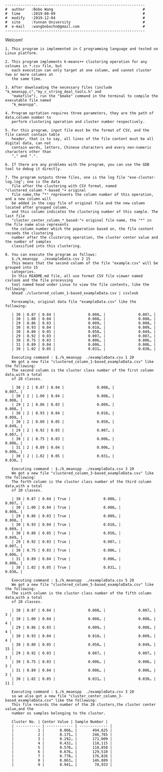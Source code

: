 	----------------------------------------------------------------
	#  author   :Bobo Wang                                         #
	#  time     :2019-08-09                                        #
	#  modify   :2019-12-04                                        #
	#  site     :Yunnan University                                 #
	#  e-mail   :wangbobochn@gmail.com                             #
	----------------------------------------------------------------

Welcom!

	1. This program is implemented in C programming language and tested on Linux platform.

	2. This program implements k-means++ clustering operation for any colnums in *.csv file, but
	   each execution can only target at one column, and cannot cluster two or more columns at 
	   the same time.

	3. After downloading the necessary files (include "k_meanspp.c","my_c_string_deal_tools.h" and
	   "makefile"), run the "$make" command in the terminal to compile the executable file named 
	   "k_meanspp".

	4. Program oprtation requires three parameters, they are the path of data,column number to 
	   perform clustering operation and cluster number respectively.
	   
	5. For this program, input file must be the format of CSV, and the file cannot contain table
	   header, that is to say, all lines of the file content must be all digital data, can not
	   contain words, letters, Chinese characters and every non-numeric characters other than
	   "," and ".".

	6. If there are any problems with the program, you can use the GDB tool to debug it directly.

	7. The program outputs three files, one is the log file "exe-cluster-log.log"; one is the data
	   file after the clustering with CSV format, named "clustered_column_*-based_"+ original
	   file name,the "*" represents the column number of this operation, and a new column will 
	   be added in the copy file of original file and the new column located after grouped column,
	   and this column indicates the clustering number of this sample. The last file 
	   "cluster_center_column_*_based-"+ original file name, the "*" in the file name also represents 
	   the column number which the poperation based on, the file content recoeds the clustering 
	   number after the clustering operation, the cluster center value and the number of samples 
	   classified into this clustering.

	8. You can execute the program as follows:
	   $./k_meanspp  ./exampleData.csv 2 15
	   This means that the second column of the file "example.csv" will be grouped into 15 
	   categories.
	   In this README.md file, all use format CSV file viewer named csvlook and the file processing
	   tool named head under Linux to view the file contents, like the following:
	   $head ./clustered_column_1-based_exampleData.csv | csvlook

	   Forexample, original data file "exampleData.csv" like the following:
	   
	   | 30 | 0.87 | 0.04 |               0.008… |               0.007… |
	   | 30 | 1.00 | 0.04 |               0.008… |               0.008… |
	   | 29 | 0.86 | 0.03 |               0.009… |               0.008… |
	   | 30 | 0.93 | 0.04 |               0.010… |               0.009… |
	   | 30 | 0.80 | 0.05 |               0.050… |               0.049… |
	   | 29 | 0.92 | 0.03 |               0.007… |               0.007… |
	   | 30 | 0.75 | 0.03 |               0.006… |               0.006… |
	   | 31 | 0.89 | 0.04 |               0.006… |               0.006… |
	   | 30 | 1.02 | 0.05 |               0.031… |               0.030… |
	   
	   Executing command : $./k_meanspp  ./exampleData.csv 1 20
	   We got a new file "clustered_column_1-based_exampleData.csv" like the following:
	   The second column is the cluster class number of the first column data,with a total 
	   of 20 classes.
	   
	   | 30 | 2 | 0.87 | 0.04 |               0.008… |               0.007… |
	   | 30 | 2 | 1.00 | 0.04 |               0.008… |               0.008… |
	   | 29 | 2 | 0.86 | 0.03 |               0.009… |               0.008… |
	   | 30 | 2 | 0.93 | 0.04 |               0.010… |               0.009… |
	   | 30 | 2 | 0.80 | 0.05 |               0.050… |               0.049… |
	   | 29 | 2 | 0.92 | 0.03 |               0.007… |               0.007… |
	   | 30 | 2 | 0.75 | 0.03 |               0.006… |               0.006… |
	   | 31 | 2 | 0.89 | 0.04 |               0.006… |               0.006… |
	   | 30 | 2 | 1.02 | 0.05 |               0.031… |               0.030… |
	   
	   Executing command : $./k_meanspp  ./exampleData.csv 3 20
	   We got a new file "clustered_column_3-based_exampleData.csv" like the following:
	   The forth column is the cluster class number of the third column data,with a total 
	   of 20 classes.
	   
	   | 30 | 0.87 | 0.04 | True |               0.008… |               0.007… |
	   | 30 | 1.00 | 0.04 | True |               0.008… |               0.008… |
	   | 29 | 0.86 | 0.03 | True |               0.009… |               0.008… |
	   | 30 | 0.93 | 0.04 | True |               0.010… |               0.009… |
	   | 30 | 0.80 | 0.05 | True |               0.050… |               0.049… |
	   | 29 | 0.92 | 0.03 | True |               0.007… |               0.007… |
	   | 30 | 0.75 | 0.03 | True |               0.006… |               0.006… |
	   | 31 | 0.89 | 0.04 | True |               0.006… |               0.006… |
	   | 30 | 1.02 | 0.05 | True |               0.031… |               0.030… |
	   
	   Executing command : $./k_meanspp  ./exampleData.csv 5 20
	   We got a new file "clustered_column_5-based_exampleData.csv" like the following:
	   The sixth column is the cluster class number of the fifth column data,with a total 
	   of 20 classes.
	   
	   | 30 | 0.87 | 0.04 |               0.008… |               0.007… |  3 |
	   | 30 | 1.00 | 0.04 |               0.008… |               0.008… |  4 |
	   | 29 | 0.86 | 0.03 |               0.009… |               0.008… |  4 |
	   | 30 | 0.93 | 0.04 |               0.010… |               0.009… |  4 |
	   | 30 | 0.80 | 0.05 |               0.050… |               0.049… | 15 |
	   | 29 | 0.92 | 0.03 |               0.007… |               0.007… |  3 |
	   | 30 | 0.75 | 0.03 |               0.006… |               0.006… |  3 |
	   | 31 | 0.89 | 0.04 |               0.006… |               0.006… |  3 |
	   | 30 | 1.02 | 0.05 |               0.031… |               0.030… | 11 |
	   
	   Executing command : $./k_meanspp  ./exampleData.csv 3 20
	   so we also got a new file "cluster_center_column_3-based_exampleData.csv" like the following:
	   This file records the number of the 20 clusters,the cluster center value,and the 
	   number os samples belonging to the cluster.
	   
	   Cluster No. | Center Value | Sample Number |
	   | ----------- | ------------ | ------------- |
	   |           1 |       0.066… |       494,625 |
	   |           2 |       0.175… |       246,765 |
	   |           3 |       0.292… |       171,009 |
	   |           4 |       0.432… |       118,115 |
	   |           5 |       0.570… |       118,858 |
	   |           6 |       0.676… |       129,510 |
	   |           7 |       0.778… |       176,826 |
	   |           8 |       0.863… |       146,889 |
	   |           9 |       0.941… |        78,933 |

